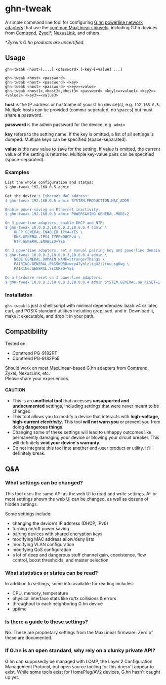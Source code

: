 # ghn-tweak

A simple command line tool for configuring [G.hn](https://en.wikipedia.org/wiki/G.hn) [powerline network adapters](https://homegridforum.org/certified-systems/) that use the [common MaxLinear chipsets](https://www.maxlinear.com/products/connectivity/wired/g-hn), including G.hn devices from [Comtrend](https://us.comtrend.com/g-hn-powerline/), [Zyxel](https://www.zyxel.com/us/en/products_services/home-powerline_and_adapters.shtml)*, [NexusLink](https://nexuslinkusa.com/discover-nexuslink/g-hn-powerline-everything-you-need-to-know/), and others.

**Zyxel's G.hn products are uncertified.*

## Usage

```
ghn-tweak <host>[,...] <password> [<key>[=value] ...]

ghn-tweak <host> <password>
ghn-tweak <host> <password> <key>
ghn-tweak <host> <password> <key>=<value>
ghn-tweak <host1>,<host2>,<host3> <password> <key1>=<value1> <key2>=<value2> <key3>=<value3>
```

**host** is the IP address or hostname of your G.hn device(s), e.g. `192.168.0.5`.  Multiple hosts can be provided (comma-separated, no spaces) but must share a password.

**password** is the admin password for the device, e.g. `admin`

**key** refers to the setting name.  If the key is omitted, a list of all settings is dumped.  Multiple keys can be specified (space-separated).

**value** is the new value to save for the setting.  If value is omitted, the current value of the setting is returned. Multiple key-value pairs can be specified (space-separated).

### Examples

```bash
List the whole configuration and status:
$ ghn-tweak 192.168.0.5 admin

Get the device's Ethernet MAC address:
$ ghn-tweak 192.168.0.5 admin SYSTEM.PRODUCTION.MAC_ADDR

Enable power-saving on Ethernet inactivity:
$ ghn-tweak 192.168.0.5 admin POWERSAVING.GENERAL.MODE=2

On 3 powerline adapters, enable DHCP and NTP:
$ ghn-tweak 10.0.0.2,10.0.0.3,10.0.0.4 admin \
    DHCP.GENERAL.ENABLED_IPV4=YES \
    DNS.GENERAL.IPV4_TYPE=DHCPv4 \
    NTP.GENERAL.ENABLED=YES

On 3 powerline adapters, set a manual pairing key and powerline domain:
$ ghn-tweak 10.0.0.2,10.0.0.3,10.0.0.4 admin \
    NODE.GENERAL.DOMAIN_NAME=StrangerThings \
    PAIRING.GENERAL.PASSWORD=wzy47yhlzltq42t2txuusg6wg \
    PAIRING.GENERAL.SECURED=YES

Do a hardware reset on 3 powerline adapters:
$ ghn-tweak 10.0.0.2,10.0.0.3,10.0.0.4 admin SYSTEM.GENERAL.HW_RESET=1
```

### Installation

`ghn-tweak` is just a shell script with minimal dependencies: bash v4 or later, curl, and POSIX standard utilities including grep, sed, and tr.  Download it, make it executable, and drop it in your path.

## Compatibility

Tested on:

* Comtrend PG-9182PT
* Comtrend PG-9182PoE

Should work on most MaxLinear-based G.hn adapters from Comtrend, Zyxel, NexusLink, etc.  
Please share your experiences.

#### CAUTION

* This is an **unofficial tool** that accesses **unsupported and undocumented** settings, including settings that were never meant to be changed.
* This tool allows you to modify a device that interacts with **high-voltage, high-current *electricity***.  This tool **will not warn you** or prevent you from doing **dangerous things**.
* Changing some of these settings will lead to unhappy outcomes like permanently damaging your device or blowing your circuit breaker. This will definitely **void your device's warranty**.
* Do not integrate this tool into another end-user product or utility.  It'll definitely break.

## Q&A

### What settings can be changed?

This tool uses the same API as the web UI to read and write settings.  All or most settings shown the web UI can be changed, as well as dozens of hidden settings.

Some settings include:

* changing the device's IP address (DHCP, IPv6)
* turning on/off power saving
* pairing devices with shared encryption keys
* modifying MAC address allow/deny lists
* modifying VLAN configuration
* modifying QoS configuration
* a lot of deep and dangerous stuff channel gain, coexistence, flow control, boost thresholds, and master selection 

### What statistics or states can be read?

In addition to settings, some info available for reading includes:

* CPU, memory, temperature
* physical interface stats like rx/tx collisions & errors
* throughput to each neighboring G.hn device
* uptime

### Is there a guide to these settings?

No. These are proprietary settings from the MaxLinear firmware. Zero of these are documented.

### If G.hn is an open standard, why rely on a clunky private API?

G.hn can supposedly be managed with LCMP, the Layer 2 Configuration Management Protocol, but open source tooling for this doesn't appear to exist.  While some tools exist for HomePlug/AV2 devices, G.hn hasn't caught up yet.
